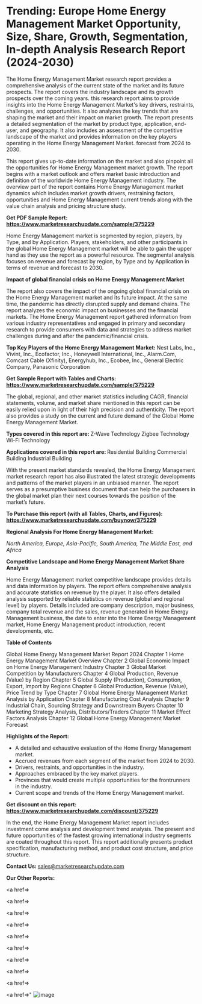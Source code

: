 # Trending: Europe Home Energy Management Market Opportunity, Size, Share, Growth, Segmentation, In-depth Analysis Research Report (2024-2030)

The Home Energy Management Market research report provides a comprehensive analysis of the current state of the market and its future prospects. The report covers the industry landscape and its growth prospects over the coming years. this research report aims to provide insights into the Home Energy Management Market's key drivers, restraints, challenges, and opportunities. It also analyzes the key trends that are shaping the market and their impact on market growth. The report presents a detailed segmentation of the market by product type, application, end-user, and geography. It also includes an assessment of the competitive landscape of the market and provides information on the key players operating in the Home Energy Management Market. forecast from 2024 to 2030.

This report gives up-to-date information on the market and also pinpoint all the opportunities for Home Energy Management market growth. The report begins with a market outlook and offers market basic introduction and definition of the worldwide Home Energy Management industry. The overview part of the report contains Home Energy Management market dynamics which includes market growth drivers, restraining factors, opportunities and Home Energy Management current trends along with the value chain analysis and pricing structure study.

<strong><b>Get PDF Sample Report: <a href=https://www.marketresearchupdate.com/sample/375229>https://www.marketresearchupdate.com/sample/375229</a></b></strong>

Home Energy Management market is segmented by region, players, by Type, and by Application. Players, stakeholders, and other participants in the global Home Energy Management market will be able to gain the upper hand as they use the report as a powerful resource. The segmental analysis focuses on revenue and forecast by region, by Type and by Application in terms of revenue and forecast to 2030.

<strong><b>Impact of global financial crisis on Home Energy Management Market</b></strong>

The report also covers the impact of the ongoing global financial crisis on the Home Energy Management market and its future impact. At the same time, the pandemic has directly disrupted supply and demand chains. The report analyzes the economic impact on businesses and the financial markets. The Home Energy Management report gathered information from various industry representatives and engaged in primary and secondary research to provide consumers with data and strategies to address market challenges during and after the pandemic/financial crisis.

<strong><b>Top Key Players of the Home Energy Management Market:
</b></strong>Nest Labs, Inc., Vivint, Inc., Ecofactor, Inc., Honeywell International, Inc., Alarm.Com, Comcast Cable (Xfinity), Energyhub, Inc., Ecobee, Inc., General Electric Company, Panasonic Corporation<strong><b>
</b></strong>

<strong><b>Get Sample Report with Tables and Charts: <a href=https://www.marketresearchupdate.com/sample/375229>https://www.marketresearchupdate.com/sample/375229</a></b></strong>

The global, regional, and other market statistics including CAGR, financial statements, volume, and market share mentioned in this report can be easily relied upon in light of their high precision and authenticity. The report also provides a study on the current and future demand of the Global Home Energy Management Market.

<strong><b>Types covered in this report are:
</b></strong>Z-Wave Technology
Zigbee Technology
Wi-Fi Technology<strong><b>
</b></strong>

<strong><b>Applications covered in this report are:
</b></strong>Residential Building
Commercial Building
Industrial Building<strong><b>
</b></strong>

With the present market standards revealed, the Home Energy Management market research report has also illustrated the latest strategic developments and patterns of the market players in an unbiased manner. The report serves as a presumptive business document that can help the purchasers in the global market plan their next courses towards the position of the market’s future.

<strong><b>To Purchase this report (with all Tables, Charts, and Figures): <a href=https://www.marketresearchupdate.com/buynow/375229>https://www.marketresearchupdate.com/buynow/375229</a></b></strong>

<strong><b>Regional Analysis For Home Energy Management Market:</b></strong>

<em><i>North America, Europe, Asia-Pacific, South America, The Middle East, and Africa</i></em>

<strong><b>Competitive Landscape and Home Energy Management Market Share Analysis</b></strong>

Home Energy Management market competitive landscape provides details and data information by players. The report offers comprehensive analysis and accurate statistics on revenue by the player. It also offers detailed analysis supported by reliable statistics on revenue (global and regional level) by players. Details included are company description, major business, company total revenue and the sales, revenue generated in Home Energy Management business, the date to enter into the Home Energy Management market, Home Energy Management product introduction, recent developments, etc.

<strong><b>Table of Contents</b></strong>

Global Home Energy Management Market Report 2024
Chapter 1 Home Energy Management Market Overview
Chapter 2 Global Economic Impact on Home Energy Management Industry
Chapter 3 Global Market Competition by Manufacturers
Chapter 4 Global Production, Revenue (Value) by Region
Chapter 5 Global Supply (Production), Consumption, Export, Import by Regions
Chapter 6 Global Production, Revenue (Value), Price Trend by Type
Chapter 7 Global Home Energy Management Market Analysis by Application
Chapter 8 Manufacturing Cost Analysis
Chapter 9 Industrial Chain, Sourcing Strategy and Downstream Buyers
Chapter 10 Marketing Strategy Analysis, Distributors/Traders
Chapter 11 Market Effect Factors Analysis
Chapter 12 Global Home Energy Management Market Forecast

<strong><b>Highlights of the Report:</b></strong>

- A detailed and exhaustive evaluation of the Home Energy Management market.
- Accrued revenues from each segment of the market from 2024 to 2030.
- Drivers, restraints, and opportunities in the industry.
- Approaches embraced by the key market players.
- Provinces that would create multiple opportunities for the frontrunners in the industry.
- Current scope and trends of the Home Energy Management market.

<strong><b>Get discount on this report: <a href=https://www.marketresearchupdate.com/discount/375229>https://www.marketresearchupdate.com/discount/375229</a></b></strong>

In the end, the Home Energy Management Market report includes investment come analysis and development trend analysis. The present and future opportunities of the fastest growing international industry segments are coated throughout this report. This report additionally presents product specification, manufacturing method, and product cost structure, and price structure.

<strong><b>Contact Us:
</b></strong>sales@marketresearchupdate.com

<strong>Our Other Reports:</strong>

<a href=></a>

<a href=></a>

<a href=></a>

<a href=></a>

<a href=></a>

<a href=></a>

<a href=></a>

<a href=></a>

<a href=></a>

<a href=></a>"
![image](https://github.com/Gayatrikarjule/Market-Analysis-360/assets/97346546/f8d3478a-1342-453a-8f36-2b85ab56908c)

